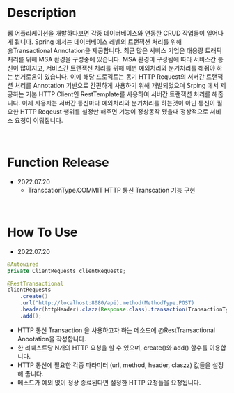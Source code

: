 # Description
웹 어플리케이션을 개발하다보면 각종 데이터베이스와 연동한 CRUD 작업들이 일어나게 됩니다. Spring 에서는 데이터베이스 레벨의 트랜잭션 처리를 위해 @Transactional Annotation을 제공합니다.
최근 많은 서비스 기업은 대용량 트래픽 처리를 위해 MSA 환경을 구성중에 있습니다. MSA 환경이 구성됨에 따라 서비스간 통신이 많아지고, 서비스간 트랜잭션 처리를 위해 매번 예외처리와 분기처리를 해줘야 하는 번거로움이 있습니다.
이에 해당 프로젝트는 동기 HTTP Request의 서버간 트랜잭션 처리를 Annotation 기반으로 간편하게 사용하기 위해 개발되었으며 Srping 에서 제공하는 기본 HTTP Client인 RestTemplate를 사용하여 서버간 트랜잭션 처리를 해줍니다. 이제 사용자는 서버간 통신마다 예외처리와 분기처리를 하는것이 아닌 통신이 필요한 HTTP Reqeust 행위를 설정만 해주면 기능이 정상동작 됐을때 정상적으로 서비스 요청이 이뤄집니다.

<br/>

# Function Release
- 2022.07.20
  - TranscationType.COMMIT HTTP 통신 Transcation 기능 구현


<br/>

# How To Use
- 2022.07.20
``` Java
@Autowired
private ClientRequests clientRequests;

@RestTransactional
clientRequests
    .create()
    .url("http://localhost:8080/api).method(MethodType.POST)
    .header(httpHeader).clazz(Response.class).transaction(TransactionType.COMMIT)
    .add();
```
  - HTTP 통신 Transaction 을 사용하고자 하는 메소드에 @RestTransactional Anootation을 작성합니다.
  - 한 리퀘스트당 N개의 HTTP 요청을 할 수 있으며, create()와 add() 함수를 이용합니다.
  - HTTP 통신에 필요한 각종 파라미터 (url, method, header, claszz) 값들을 설정해 줍니다.
  - 메소드가 예외 없이 정상 종료된다면 설정한 HTTP 요청들을 요청됩니다.
